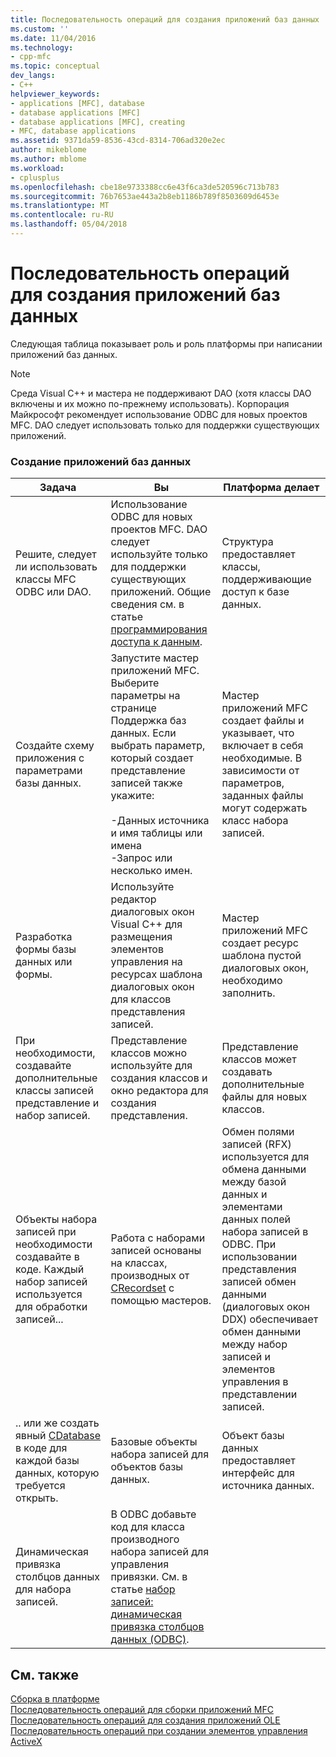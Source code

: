```yaml
---
title: Последовательность операций для создания приложений баз данных | Документы Microsoft
ms.custom: ''
ms.date: 11/04/2016
ms.technology:
- cpp-mfc
ms.topic: conceptual
dev_langs:
- C++
helpviewer_keywords:
- applications [MFC], database
- database applications [MFC]
- database applications [MFC], creating
- MFC, database applications
ms.assetid: 9371da59-8536-43cd-8314-706ad320e2ec
author: mikeblome
ms.author: mblome
ms.workload:
- cplusplus
ms.openlocfilehash: cbe18e9733388cc6e43f6ca3de520596c713b783
ms.sourcegitcommit: 76b7653ae443a2b8eb1186b789f8503609d6453e
ms.translationtype: MT
ms.contentlocale: ru-RU
ms.lasthandoff: 05/04/2018
---
```

# <a name="sequence-of-operations-for-creating-database-applications"></a>Последовательность операций для создания приложений баз данных
Следующая таблица показывает роль и роль платформы при написании приложений баз данных.  
  
> [!NOTE]
>  Среда Visual C++ и мастера не поддерживают DAO (хотя классы DAO включены и их можно по-прежнему использовать). Корпорация Майкрософт рекомендует использование ODBC для новых проектов MFC. DAO следует использовать только для поддержки существующих приложений.  
  
### <a name="creating-database-applications"></a>Создание приложений баз данных  
  
|Задача|Вы|Платформа делает|  
|----------|------------|------------------------|  
|Решите, следует ли использовать классы MFC ODBC или DAO.|Использование ODBC для новых проектов MFC. DAO следует используйте только для поддержки существующих приложений. Общие сведения см. в статье [программирования доступа к данным](../data/data-access-programming-mfc-atl.md).|Структура предоставляет классы, поддерживающие доступ к базе данных.|  
|Создайте схему приложения с параметрами базы данных.|Запустите мастер приложений MFC. Выберите параметры на странице Поддержка баз данных. Если выбрать параметр, который создает представление записей также укажите:<br /><br /> -Данных источника и имя таблицы или имена<br />-Запрос или несколько имен.|Мастер приложений MFC создает файлы и указывает, что включает в себя необходимые. В зависимости от параметров, заданных файлы могут содержать класс набора записей.|  
|Разработка формы базы данных или формы.|Используйте редактор диалоговых окон Visual C++ для размещения элементов управления на ресурсах шаблона диалоговых окон для классов представления записей.|Мастер приложений MFC создает ресурс шаблона пустой диалоговых окон, необходимо заполнить.|  
|При необходимости, создавайте дополнительные классы записей представление и набор записей.|Представление классов можно используйте для создания классов и окно редактора для создания представления.|Представление классов может создавать дополнительные файлы для новых классов.|  
|Объекты набора записей при необходимости создавайте в коде. Каждый набор записей используется для обработки записей...|Работа с наборами записей основаны на классах, производных от [CRecordset](../mfc/reference/crecordset-class.md) с помощью мастеров.|Обмен полями записей (RFX) используется для обмена данными между базой данных и элементами данных полей набора записей в ODBC. При использовании представления записей обмен данными (диалоговых окон DDX) обеспечивает обмен данными между набор записей и элементов управления в представлении записей.|  
|.. или же создать явный [CDatabase](../mfc/reference/cdatabase-class.md) в коде для каждой базы данных, которую требуется открыть.|Базовые объекты набора записей для объектов базы данных.|Объект базы данных предоставляет интерфейс для источника данных.|  
|Динамическая привязка столбцов данных для набора записей.|В ODBC добавьте код для класса производного набора записей для управления привязки. См. в статье [набор записей: динамическая привязка столбцов данных (ODBC)](../data/odbc/recordset-dynamically-binding-data-columns-odbc.md).||  
  
## <a name="see-also"></a>См. также  
 [Сборка в платформе](../mfc/building-on-the-framework.md)   
 [Последовательность операций для сборки приложений MFC](../mfc/sequence-of-operations-for-building-mfc-applications.md)   
 [Последовательность операций для создания приложений OLE](../mfc/sequence-of-operations-for-creating-ole-applications.md)   
 [Последовательность операций при создании элементов управления ActiveX](../mfc/sequence-of-operations-for-creating-activex-controls.md)
